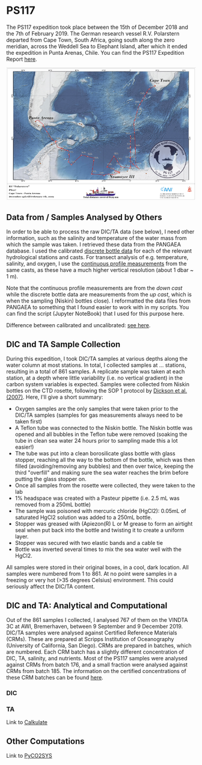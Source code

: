 # PS117 

The PS117 expedition took place between the 15th of December 2018 and the 7th of February 2019. The German research vessel R.V. Polarstern departed from Cape Town, South Africa, going south along the zero meridian, across the Weddell Sea to Elephant Island, after which it ended the expedition in Punta Arenas, Chile. You can find the PS117 Expedition Report [here](https://www.tib.eu/en/search/id/awi%3Adoi~10.2312%252FBzPM_0732_2019/). 


![image](PS117_cruisetrack.png)


## Data from / Samples Analysed by Others

In order to be able to process the raw DIC/TA data (see below), I need other information, such as the salinity and temperature of the water mass from which the sample was taken. I retrieved these data from the PANGAEA database. I used the calibrated [discrete bottle data](https://doi.pangaea.de/10.1594/PANGAEA.910673) for each of the relevant hydrological stations and casts. For transect analysis of e.g. temperature, salinity, and oxygen, I use the [continuous profile measurements](https://doi.pangaea.de/10.1594/PANGAEA.910663) from the same casts, as these have a much higher vertical resolution (about 1 dbar ~ 1 m). 

Note that the continuous profile measurements are from the _down cast_ while the discrete bottle data are measurements from the _up cast_, which is when the sampling (Niskin) bottles close). I reformatted the data files from PANGAEA to something that I found easier to work with in my scripts. You can find the script (Jupyter NoteBook) that I used for this purpose here. 


Difference between calibrated and uncalibrated: [see here](PS117_ctd_comparisons_test.html). 

## DIC and TA Sample Collection

During this expedition, I took DIC/TA samples at various depths along the water column at most stations. In total, I collected samples at ... stations, resulting in a total of 861 samples. A replicate sample was taken at each station, at a depth where little variability (i.e. no vertical gradient) in the carbon system variables is expected. Samples were collected from Niskin bottles on the CTD rosette, following the SOP 1 protocol by [Dickson et al. (2007)](https://www.oceanbestpractices.net/handle/11329/249). Here, I'll give a short summary:

- Oxygen samples are the only samples that were taken prior to the DIC/TA samples (samples for gas measurements always need to be taken first)
- A Teflon tube was connected to the Niskin bottle. The Niskin bottle was opened and all bubbles in the Teflon tube were removed (soaking the tube in clean sea water 24 hours prior to sampling made this a lot easier!)
- The tube was put into a clean borosilicate glass bottle with glass stopper, reaching all the way to the bottom of the bottle, which was then filled (avoiding/removing any bubbles) and then over twice, keeping the third "overfill" and making sure the sea water reaches the brim before putting the glass stopper on. 
- Once all samples from the rosette were collected, they were taken to the lab
- 1% headspace was created with a Pasteur pipette (i.e. 2.5 mL was removed from a 250mL bottle)
- The sample was poisoned with mercuric chloride (HgCl2): 0.05mL of saturated HgCl2 solution was added to a 250mL bottle. 
- Stopper was greased with (Apiezon(R) L or M grease to form an airtight seal when put back into the bottle and twisting it to create a uniform layer. 
- Stopper was secured with two elastic bands and a cable tie
- Bottle was inverted several times to mix the sea water well with the HgCl2. 

All samples were stored in their original boxes, in a cool, dark location. All samples were numbered from 1 to 861. At no point were samples in a freezing or very hot (>35 degrees Celsius) environment. This could seriously affect the DIC/TA content. 

## DIC and TA: Analytical and Computational

Out of the 861 samples I collected, I analysed 767 of them on the VINDTA 3C at AWI, Bremerhaven, between 9 September and 9 December 2019. DIC/TA samples were analysed against Certified Reference Materials (CRMs). These are prepared at Scripps Institution of Oceanography (University of California, San Diego). CRMs are prepared in batches, which are numbered. Each CRM batch has a slightly different concentration of DIC, TA, salinity, and nutrients. Most of the PS117 samples were analysed against CRMs from batch 176, and a small fraction were analysed against CRMs from batch 185. The information on the certified concentrations of these CRM batches can be found [here](https://www.nodc.noaa.gov/ocads/oceans/Dickson_CRM/batches.html). 

### DIC 



### TA 

Link to [Calkulate](https://github.com/mvdh7/calkulate)

## Other Computations

Link to [PyCO2SYS](https://github.com/mvdh7/PyCO2SYS)


